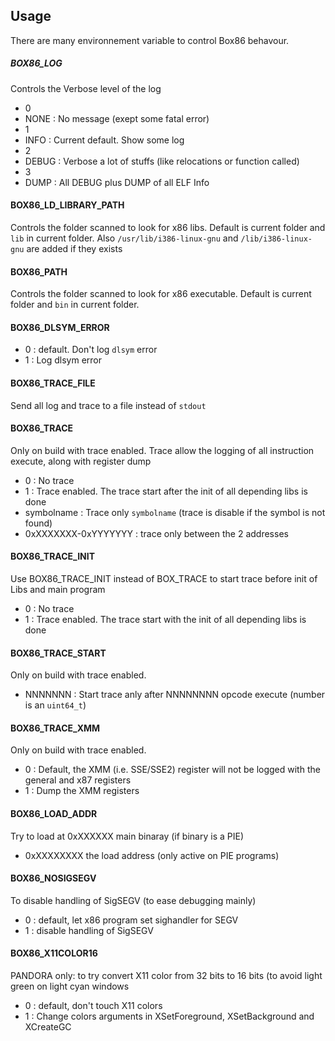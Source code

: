Usage
----

There are many environnement variable to control Box86 behavour. 

##### BOX86_LOG
Controls the Verbose level of the log
 * 0
 * NONE : No message (exept some fatal error)
 * 1
 * INFO : Current default. Show some log
 * 2
 * DEBUG : Verbose a lot of stuffs (like relocations or function called)
 * 3
 * DUMP : All DEBUG plus DUMP of all ELF Info

#### BOX86_LD_LIBRARY_PATH
Controls the folder scanned to look for x86 libs. Default is current folder and `lib` in current folder.
Also `/usr/lib/i386-linux-gnu` and `/lib/i386-linux-gnu` are added if they exists

#### BOX86_PATH
Controls the folder scanned to look for x86 executable. Default is current folder and `bin` in current folder.

#### BOX86_DLSYM_ERROR
* 0 : default. Don't log `dlsym` error
* 1 : Log dlsym error

#### BOX86_TRACE_FILE
Send all log and trace to a file instead of `stdout`

#### BOX86_TRACE
Only on build with trace enabled. Trace allow the logging of all instruction execute, along with register dump
* 0 : No trace
* 1 : Trace enabled. The trace start after the init of all depending libs is done
* symbolname : Trace only `symbolname` (trace is disable if the symbol is not found)
* 0xXXXXXXX-0xYYYYYYY : trace only between the 2 addresses

#### BOX86_TRACE_INIT
Use BOX86_TRACE_INIT instead of BOX_TRACE to start trace before init of Libs and main program
* 0 : No trace
* 1 : Trace enabled. The trace start with the init of all depending libs is done

#### BOX86_TRACE_START
Only on build with trace enabled.
* NNNNNNN : Start trace anly after NNNNNNNN opcode execute (number is an `uint64_t`)

#### BOX86_TRACE_XMM
Only on build with trace enabled.
* 0 : Default, the XMM (i.e. SSE/SSE2) register will not be logged with the general and x87 registers
* 1 : Dump the XMM registers

#### BOX86_LOAD_ADDR
Try to load at 0xXXXXXX main binaray (if binary is a PIE)
* 0xXXXXXXXX the load address (only active on PIE programs)

#### BOX86_NOSIGSEGV
To disable handling of SigSEGV (to ease debugging mainly)
* 0 : default, let x86 program set sighandler for SEGV
* 1 : disable handling of SigSEGV

#### BOX86_X11COLOR16
PANDORA only: to try convert X11 color from 32 bits to 16 bits (to avoid light green on light cyan windows
* 0 : default, don't touch X11 colors
* 1 : Change colors arguments in XSetForeground, XSetBackground and XCreateGC
